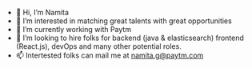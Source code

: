 - 👋 Hi, I’m Namita
- 👀 I’m interested in matching great talents with great opportunities 
- 🌱 I’m currently working with Paytm
- 💞️ I’m looking to hire folks for backend (java & elasticsearch) frontend (React.js), devOps and many other potential roles.
- 📫 Intertested folks can mail me at namita.g@paytm.com
